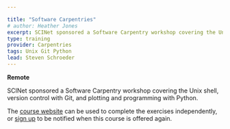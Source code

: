 ```yaml
---

title: "Software Carpentries"
# author: Heather Jones
excerpt: SCINet sponsored a Software Carpentry workshop covering the Unix Shell, version control with Git, and plotting and programming with Python.  
type: training
provider: Carpentries
tags: Unix Git Python
lead: Steven Schroeder
---
```


**Remote**   


SCINet sponsored a Software Carpentry workshop covering the Unix shell, version control with Git, and plotting and programming with Python.  

The [course website](https://steven-schroeder.github.io/2022-03-08-usda-online/) can be used to complete the exercises independently, or [sign up](https://forms.office.com/pages/responsepage.aspx?id=5zZb7e4BvE6GfuA8-g1Gl9poyUcOaMNCuMezzydam55UOEFKWDk5T0RZWFUzUVlaUkJGR1BJR05BNCQlQCN0PWcu) to be notified when this course is offered again. 
